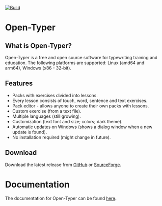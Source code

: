 [![Build](https://github.com/Open-Typer/Open-Typer/actions/workflows/build.yml/badge.svg?branch=master)](https://github.com/Open-Typer/Open-Typer/actions/workflows/build.yml)

# Open-Typer

## What is Open-Typer?
Open-Typer is a free and open source software for typewriting training and education. The following platforms are supported: Linux (amd64 and arm64), Windows (x86 - 32-bit).

## Features
* Packs with exercises divided into lessons.
* Every lesson consists of touch, word, sentence and text exercises.
* Pack editor - allows anyone to create their own packs with lessons.
* Custom exercise (from a text file).
* Multiple languages (still growing).
* Customization (text font and size; colors; dark theme).
* Automatic updates on Windows (shows a dialog window when a new update is found).
* No installation required (might change in future).

## Download
Download the latest release from [GitHub](https://github.com/Open-Typer/Open-Typer/releases/latest) or [SourceForge](https://sourceforge.net/projects/open-typer/).

# Documentation
The documentation for Open-Typer can be found [here](https://open-typer.github.io/Open-Typer).

